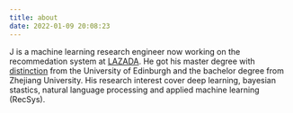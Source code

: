 ```yaml
---
title: about
date: 2022-01-09 20:08:23
---
```

J is a machine learning research engineer now working on the recommedation system at [LAZADA](https://www.lazada.com/en/). He got his master degree with [distinction](https://en.wikipedia.org/wiki/British_undergraduate_degree_classification) from the University of Edinburgh and the bachelor degree from Zhejiang University. His research interest cover deep learning, bayesian stastics, natural language processing and applied machine learning (RecSys).